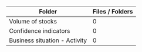 | Folder                        |   Files / Folders |
|-------------------------------|-------------------|
| Volume of stocks              |                 0 |
| Confidence indicators         |                 0 |
| Business situation - Activity |                 0 |